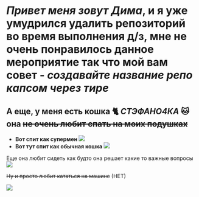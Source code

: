 # _Привет меня зовут Дима_, и я уже умудрился удалить репозиторий во время выполнения д/з, мне не очень понравилось данное мероприятие так что мой вам совет - _**создавайте название репо капсом через тире**_

## А еще, у меня есть кошка :cat2: ***СТЭФАНО4КА*** :cat:  она ~~не очень любит спать на моих подушках~~ 
* **Вот спит как супермен** ![](3.jpg)
* **Вот тут спит как обычная кошка** ![](4.jpg)

Еще она любит сидеть как будто она решает какие то важные вопросы
![](2.jpg)

~~Ну и просто любит кататься на машине~~ (НЕТ)

![](IMG_3153.gif)

